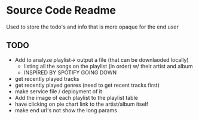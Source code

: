 # Source Code Readme

Used to store the todo's and info that is more opaque for the end user

## TODO

* Add to analyze playlist-> output a file (that can be downlaoded locally)
  * listing all the songs on the playlist (in order) w/ their artist and album
  * INSPIRED BY SPOTIFY GOING DOWN
* get recently played tracks
* get recently played genres (need to get recent tracks first)
* make service file / deployment of it
* Add the image of each playlist to the playlist table
* have clicking on pie chart link to the artist/album itself
* make end url's not show the long params
